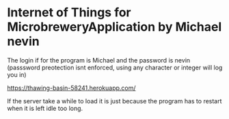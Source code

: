 # Internet of Things for MicrobreweryApplication by Michael nevin

The login if for the program is Michael and the password is nevin (passsword preotection isnt enforced, using any character or integer will log you in) 

https://thawing-basin-58241.herokuapp.com/

If the server take a while to load it is just because the program has to restart when it is left idle too long.
